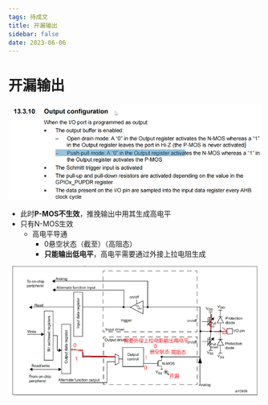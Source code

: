 ```yaml
---
tags: 待成文
title: 开漏输出
sidebar: false
date: 2023-06-06
---
```

# 开漏输出

![](assets/20230606115351646.png)
- 此时**P-MOS不生效**，推挽输出中用其生成高电平
- 只有N-MOS生效
	- 高电平导通
		- 0悬空状态（截至）（高阻态）
		- **只能输出低电平**，高电平需要通过外接上拉电阻生成

![](assets/20230606133828928.png)

